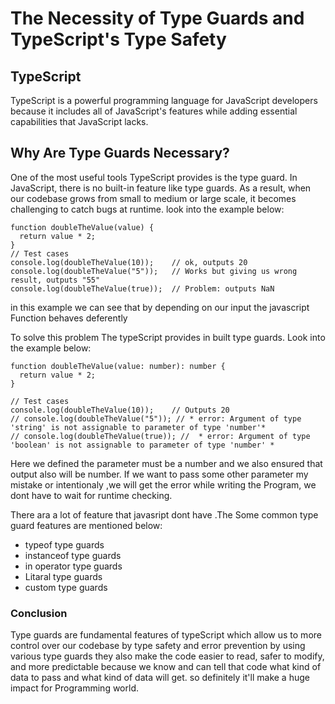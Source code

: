 # **The Necessity of Type Guards and TypeScript's Type Safety**

## TypeScript

TypeScript is a powerful programming language for JavaScript developers because it includes all of JavaScript's features while adding essential capabilities that JavaScript lacks.

## Why Are Type Guards Necessary?

One of the most useful tools TypeScript provides is the type guard. In JavaScript, there is no built-in feature like type guards. As a result, when our codebase grows from small to medium or large scale, it becomes challenging to catch bugs at runtime. look into the example below:

```
function doubleTheValue(value) {
  return value * 2;
}
// Test cases
console.log(doubleTheValue(10));    // ok, outputs 20
console.log(doubleTheValue("5"));   // Works but giving us wrong result, outputs "55"
console.log(doubleTheValue(true));  // Problem: outputs NaN
```

in this example we can see that by depending on our input the javascript Function behaves deferently

To solve this problem The typeScript provides in built type guards. Look into the example below:

```
function doubleTheValue(value: number): number {
  return value * 2;
}

// Test cases
console.log(doubleTheValue(10));    // Outputs 20
// console.log(doubleTheValue("5")); // * error: Argument of type 'string' is not assignable to parameter of type 'number'*
// console.log(doubleTheValue(true)); //  * error: Argument of type 'boolean' is not assignable to parameter of type 'number' *
```

Here we defined the parameter must be a number and we also ensured that output also will be number. If we want to pass some other parameter my mistake or intentionaly ,we will get the error while writing the Program, we dont have to wait for runtime checking.

There ara a lot of feature that javasript dont have .The Some common type guard features are mentioned below:

- typeof type guards
- instanceof type guards
- in operator type guards
- Litaral type guards
- custom type guards

### Conclusion

Type guards are fundamental features of typeScript which allow us to more control over our codebase by type safety and error prevention by using various type guards they also make the code easier to read, safer to modify, and more predictable because we know and can tell that code what kind of data to pass and what kind of data will get. so definitely it'll make a huge impact for Programming world.
